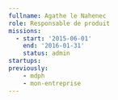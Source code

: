 ```yaml
---
fullname: Agathe le Nahenec
role: Responsable de produit
missions:
  - start: '2015-06-01'
    end: '2016-01-31'
    status: admin
startups:
previously:
    - mdph
    - mon-entreprise
---
```

